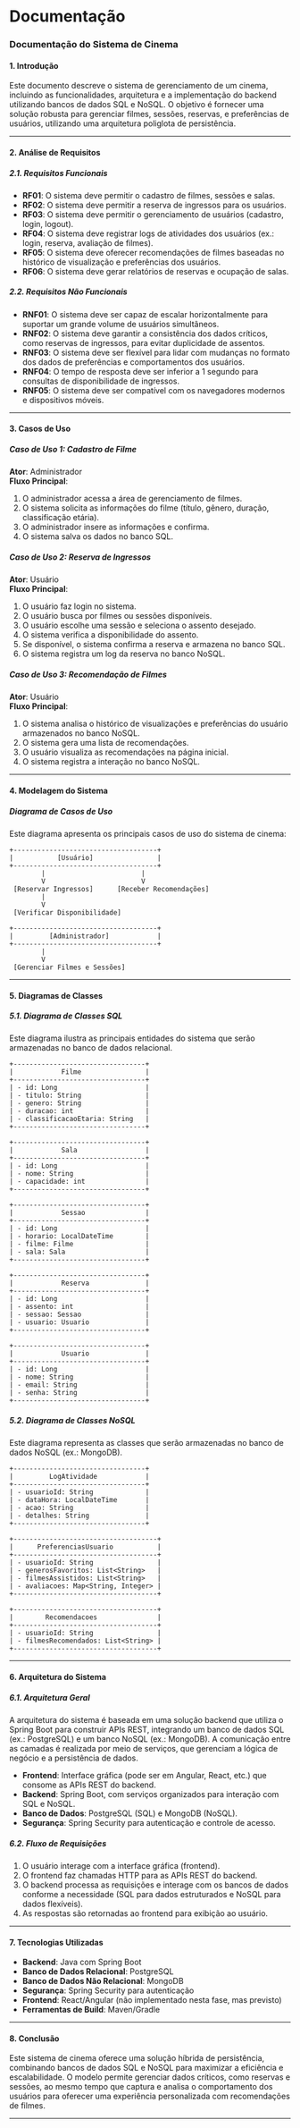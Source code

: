 # Documentação

### **Documentação do Sistema de Cinema**

#### 1. **Introdução**

Este documento descreve o sistema de gerenciamento de um cinema, incluindo as funcionalidades, arquitetura e a implementação do backend utilizando bancos de dados SQL e NoSQL. O objetivo é fornecer uma solução robusta para gerenciar filmes, sessões, reservas, e preferências de usuários, utilizando uma arquitetura poliglota de persistência.

---

#### 2. **Análise de Requisitos**

##### **2.1. Requisitos Funcionais**

- **RF01**: O sistema deve permitir o cadastro de filmes, sessões e salas.
- **RF02**: O sistema deve permitir a reserva de ingressos para os usuários.
- **RF03**: O sistema deve permitir o gerenciamento de usuários (cadastro, login, logout).
- **RF04**: O sistema deve registrar logs de atividades dos usuários (ex.: login, reserva, avaliação de filmes).
- **RF05**: O sistema deve oferecer recomendações de filmes baseadas no histórico de visualização e preferências dos usuários.
- **RF06**: O sistema deve gerar relatórios de reservas e ocupação de salas.

##### **2.2. Requisitos Não Funcionais**

- **RNF01**: O sistema deve ser capaz de escalar horizontalmente para suportar um grande volume de usuários simultâneos.
- **RNF02**: O sistema deve garantir a consistência dos dados críticos, como reservas de ingressos, para evitar duplicidade de assentos.
- **RNF03**: O sistema deve ser flexível para lidar com mudanças no formato dos dados de preferências e comportamentos dos usuários.
- **RNF04**: O tempo de resposta deve ser inferior a 1 segundo para consultas de disponibilidade de ingressos.
- **RNF05**: O sistema deve ser compatível com os navegadores modernos e dispositivos móveis.

---

#### 3. **Casos de Uso**

##### **Caso de Uso 1: Cadastro de Filme**

**Ator**: Administrador  
**Fluxo Principal**:  

1. O administrador acessa a área de gerenciamento de filmes.
2. O sistema solicita as informações do filme (título, gênero, duração, classificação etária).
3. O administrador insere as informações e confirma.
4. O sistema salva os dados no banco SQL.

##### **Caso de Uso 2: Reserva de Ingressos**

**Ator**: Usuário  
**Fluxo Principal**:  

1. O usuário faz login no sistema.
2. O usuário busca por filmes ou sessões disponíveis.
3. O usuário escolhe uma sessão e seleciona o assento desejado.
4. O sistema verifica a disponibilidade do assento.
5. Se disponível, o sistema confirma a reserva e armazena no banco SQL.
6. O sistema registra um log da reserva no banco NoSQL.

##### **Caso de Uso 3: Recomendação de Filmes**

**Ator**: Usuário  
**Fluxo Principal**:  

1. O sistema analisa o histórico de visualizações e preferências do usuário armazenados no banco NoSQL.
2. O sistema gera uma lista de recomendações.
3. O usuário visualiza as recomendações na página inicial.
4. O sistema registra a interação no banco NoSQL.

---

#### 4. **Modelagem do Sistema**

##### **Diagrama de Casos de Uso**

Este diagrama apresenta os principais casos de uso do sistema de cinema:

```plaintext
+------------------------------------+
|           [Usuário]                |
+------------------------------------+
        |                        |
        V                        V
 [Reservar Ingressos]      [Receber Recomendações]
        |
        V
 [Verificar Disponibilidade]

+------------------------------------+
|         [Administrador]            |
+------------------------------------+
        |
        V
 [Gerenciar Filmes e Sessões]
```

---

#### 5. **Diagramas de Classes**

##### **5.1. Diagrama de Classes SQL**

Este diagrama ilustra as principais entidades do sistema que serão armazenadas no banco de dados relacional.

```plaintext
+---------------------------------+
|            Filme                |
+---------------------------------+
| - id: Long                      |
| - titulo: String                |
| - genero: String                |
| - duracao: int                  |
| - classificacaoEtaria: String   |
+---------------------------------+

+---------------------------------+
|            Sala                 |
+---------------------------------+
| - id: Long                      |
| - nome: String                  |
| - capacidade: int               |
+---------------------------------+

+---------------------------------+
|            Sessao               |
+---------------------------------+
| - id: Long                      |
| - horario: LocalDateTime        |
| - filme: Filme                  |
| - sala: Sala                    |
+---------------------------------+

+---------------------------------+
|            Reserva              |
+---------------------------------+
| - id: Long                      |
| - assento: int                  |
| - sessao: Sessao                |
| - usuario: Usuario              |
+---------------------------------+

+---------------------------------+
|            Usuario              |
+---------------------------------+
| - id: Long                      |
| - nome: String                  |
| - email: String                 |
| - senha: String                 |
+---------------------------------+
```

##### **5.2. Diagrama de Classes NoSQL**

Este diagrama representa as classes que serão armazenadas no banco de dados NoSQL (ex.: MongoDB).

```plaintext
+---------------------------------+
|         LogAtividade            |
+---------------------------------+
| - usuarioId: String             |
| - dataHora: LocalDateTime       |
| - acao: String                  |
| - detalhes: String              |
+---------------------------------+

+------------------------------------+
|      PreferenciasUsuario           |
+------------------------------------+
| - usuarioId: String                |
| - generosFavoritos: List<String>   |
| - filmesAssistidos: List<String>   |
| - avaliacoes: Map<String, Integer> |
+------------------------------------+

+------------------------------------+
|        Recomendacoes               |
+------------------------------------+
| - usuarioId: String                |
| - filmesRecomendados: List<String> |
+------------------------------------+
```

---

#### 6. **Arquitetura do Sistema**

##### **6.1. Arquitetura Geral**

A arquitetura do sistema é baseada em uma solução backend que utiliza o Spring Boot para construir APIs REST, integrando um banco de dados SQL (ex.: PostgreSQL) e um banco NoSQL (ex.: MongoDB). A comunicação entre as camadas é realizada por meio de serviços, que gerenciam a lógica de negócio e a persistência de dados.

- **Frontend**: Interface gráfica (pode ser em Angular, React, etc.) que consome as APIs REST do backend.
- **Backend**: Spring Boot, com serviços organizados para interação com SQL e NoSQL.
- **Banco de Dados**: PostgreSQL (SQL) e MongoDB (NoSQL).
- **Segurança**: Spring Security para autenticação e controle de acesso.

##### **6.2. Fluxo de Requisições**

1. O usuário interage com a interface gráfica (frontend).
2. O frontend faz chamadas HTTP para as APIs REST do backend.
3. O backend processa as requisições e interage com os bancos de dados conforme a necessidade (SQL para dados estruturados e NoSQL para dados flexíveis).
4. As respostas são retornadas ao frontend para exibição ao usuário.

---

#### 7. **Tecnologias Utilizadas**

- **Backend**: Java com Spring Boot
- **Banco de Dados Relacional**: PostgreSQL
- **Banco de Dados Não Relacional**: MongoDB
- **Segurança**: Spring Security para autenticação
- **Frontend**: React/Angular (não implementado nesta fase, mas previsto)
- **Ferramentas de Build**: Maven/Gradle

---

#### 8. **Conclusão**

Este sistema de cinema oferece uma solução híbrida de persistência, combinando bancos de dados SQL e NoSQL para maximizar a eficiência e escalabilidade. O modelo permite gerenciar dados críticos, como reservas e sessões, ao mesmo tempo que captura e analisa o comportamento dos usuários para oferecer uma experiência personalizada com recomendações de filmes.

---
